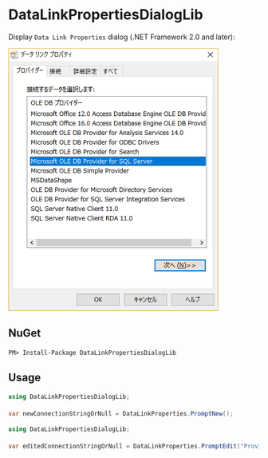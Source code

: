 ﻿# DataLinkPropertiesDialogLib

Display `Data Link Properties` dialog (.NET Framework 2.0 and later):

![Data Link Properties](images/dataLinkProperties_providers.png)

## NuGet

```txt
PM> Install-Package DataLinkPropertiesDialogLib
```

## Usage

```cs
using DataLinkPropertiesDialogLib;

var newConnectionStringOrNull = DataLinkProperties.PromptNew();
```

```cs
using DataLinkPropertiesDialogLib;

var editedConnectionStringOrNull = DataLinkProperties.PromptEdit("Provider=MSDAOSP.1");
```
